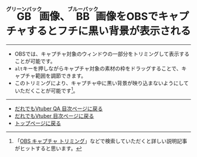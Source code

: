 # <ruby>GB<rp>（</rp><rt>グリーンバック</rt><rp>）</rp></ruby>画像、<ruby>BB<rp>（</rp><rt>ブルーバック</rt><rp>）</rp></ruby>画像をOBSでキャプチャするとフチに黒い背景が表示される
---
+ OBSでは、キャプチャ対象のウィンドウの一部分をトリミングして表示することが可能です。
+ `alt`キーを押しながらキャプチャ対象の素材の枠をドラッグすることで、キャプチャ範囲を調節できます。
+ このトリミングにより、キャプチャ中に黒い背景が映り込まないようにしていただくことが可能です[^1]。

---
+ [だれでもVtuber QA 目次ページに戻る](index_vtuber2_qa.md)
+ [だれでもVtuber 目次ページに戻る](index_vtuber2.md)
+ [トップページに戻る](index_top.md#falhong-cha)

[^1]: 「[OBS キャプチャ トリミング](https://www.google.com/search?q=OBS+%E3%82%AD%E3%83%A3%E3%83%97%E3%83%81%E3%83%A3+%E3%83%88%E3%83%AA%E3%83%9F%E3%83%B3%E3%82%B0&rlz=1C1TKQJ_jaJP1017JP1017&oq=OBS+%E3%82%AD%E3%83%A3%E3%83%97%E3%83%81%E3%83%A3+%E3%83%88%E3%83%AA%E3%83%9F%E3%83%B3%E3%82%B0&aqs=chrome..69i57.540j0j7&sourceid=chrome&ie=UTF-8)」などで検索していただくと詳しい説明記事がヒットすると思います。